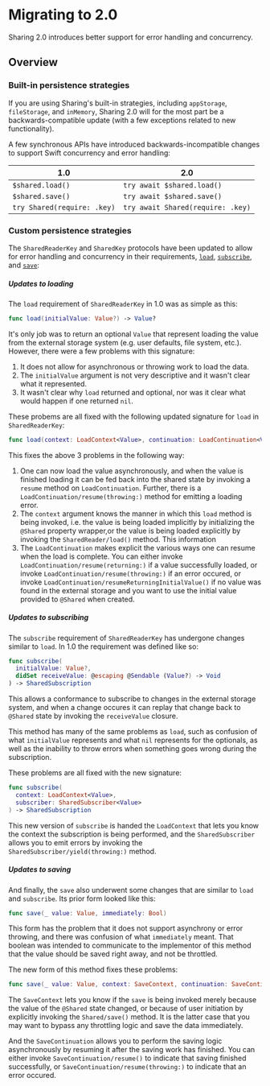 # Migrating to 2.0

Sharing 2.0 introduces better support for error handling and concurrency.

## Overview

### Built-in persistence strategies

If you are using Sharing's built-in strategies, including `appStorage`, `fileStorage`, and
`inMemory`, Sharing 2.0 will for the most part be a backwards-compatible update (with a few
exceptions related to new functionality).

A few synchronous APIs have introduced backwards-incompatible changes to support Swift concurrency
and error handling:

| 1.0                         | 2.0                               |
| --------------------------- | --------------------------------- |
| `$shared.load()`            | `try await $shared.load()`        |
| `$shared.save()`            | `try await $shared.save()`        |
| `try Shared(require: .key)` | `try await Shared(require: .key)` |

### Custom persistence strategies

The ``SharedReaderKey`` and ``SharedKey`` protocols have been updated to allow for error handling
and concurrency in their requirements, [`load`](<doc:SharedReaderKey/load(context:continuation:)>), 
[`subscribe`](<doc:SharedReaderKey/subscribe(context:subscriber:)>), and 
[`save`](<doc:SharedKey/save(_:context:continuation:)>):

##### Updates to loading

The `load` requirement of ``SharedReaderKey`` in 1.0 was as simple as this:

```swift
func load(initialValue: Value?) -> Value?
```

It's only job was to return an optional `Value` that represent loading the value from the external
storage system (e.g. user defaults, file system, etc.). However, there were a few problems with
this signature:

1. It does not allow for asynchronous or throwing work to load the data.
1. The `initialValue` argument is not very descriptive and it wasn't clear what it represented.
1. It wasn't clear why `load` returned and optional, nor was it clear what would happen if one 
returned `nil`.

These probems are all fixed with the following updated signature for `load` in ``SharedReaderKey``:

```swift
func load(context: LoadContext<Value>, continuation: LoadContinuation<Value>)
```

This fixes the above 3 problems in the following way:

1. One can now load the value asynchronously, and when the value is finished loading it can be
fed back into the shared state by invoking a `resume` method on ``LoadContinuation``. Further, there
is a ``LoadContinuation/resume(throwing:)`` method for emitting a loading error.
1. The `context` argument knows the manner in which this `load` method is being invoked, i.e. the
value is being loaded implicitly by initializing the `@Shared` property wrapper,or the value is
being loaded explicitly by invoking the ``SharedReader/load()`` method. This information 
1. The ``LoadContinuation`` makes explicit the various ways one can resume when the load is 
complete. You can either invoke ``LoadContinuation/resume(returning:)`` if a value successfully 
loaded, or invoke ``LoadContinuation/resume(throwing:)`` if an error occured, or invoke 
``LoadContinuation/resumeReturningInitialValue()`` if no value was found in the external storage
and you want to use the initial value provided to `@Shared` when created.

##### Updates to subscribing

The `subscribe` requirement of ``SharedReaderKey`` has undergone changes similar to `load`. In 1.0
the requirement was defined like so:

```swift
func subscribe(
  initialValue: Value?, 
  didSet receiveValue: @escaping @Sendable (Value?) -> Void
) -> SharedSubscription
```

This allows a conformance to subscribe to changes in the external storage system, and when a change
occures it can replay that change back to `@Shared` state by invoking the `receiveValue` closure.

This method has many of the same problems as `load`, such as confusion of what `initialValue`
represents and what `nil` represents for the optionals, as well as the inability to throw errors
when something goes wrong during the subscription.

These problems are all fixed with the new signature:

```swift
func subscribe(
  context: LoadContext<Value>, 
  subscriber: SharedSubscriber<Value>
) -> SharedSubscription
```

This new version of `subscribe` is handed the ``LoadContext`` that lets you know the context the
subscription is being performed, and the ``SharedSubscriber`` allows you to emit errors by invoking
the ``SharedSubscriber/yield(throwing:)`` method.

##### Updates to saving

And finally, the `save` also underwent some changes that are similar to `load` and `subscribe`.
Its prior form looked like this:

```swift
func save(_ value: Value, immediately: Bool)
```

This form has the problem that it does not support asynchrony or error throwing, and there was 
confusion of what `immediately` meant. That boolean was intended to communicate to the implementor
of this method that the value should be saved right away, and not be throttled.

The new form of this method fixes these problems:

```swift
func save(_ value: Value, context: SaveContext, continuation: SaveContinuation)
```

The ``SaveContext`` lets you know if the `save` is being invoked merely because the value of the
`@Shared` state changed, or because of user initiation by explicitly invoking the ``Shared/save()``
method. It is the latter case that you may want to bypass any throttling logic and save the data
immediately.

And the ``SaveContinuation`` allows you to perform the saving logic asynchronously by resuming it
after the saving work has finished. You can either invoke ``SaveContinuation/resume()`` to indicate
that saving finished successfully, or ``SaveContinuation/resume(throwing:)`` to indicate that
an error occured.
